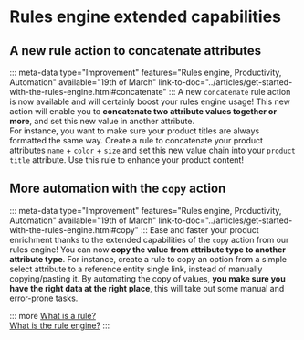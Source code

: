 # Rules engine extended capabilities

## A new rule action to concatenate attributes
::: meta-data type="Improvement" features="Rules engine, Productivity, Automation" available="19th of March" link-to-doc="../articles/get-started-with-the-rules-engine.html#concatenate"
:::
A new `concatenate` rule action is now available and will certainly boost your rules engine usage! This new action will enable you to **concatenate two attribute values together or more**, and set this new value in another attribute.   
For instance, you want to make sure your product titles are always formatted the same way. Create a rule to concatenate your product attributes `name` + `color` + `size` and set this new value chain into your `product title` attribute. Use this rule to enhance your product content!

## More automation with the `copy` action
::: meta-data type="Improvement" features="Rules engine, Productivity, Automation" available="19th of March" link-to-doc="../articles/get-started-with-the-rules-engine.html#copy"
:::
Ease and faster your product enrichment thanks to the extended capabilities of the `copy` action from our rules engine! You can now **copy the value from attribute type to another attribute type**. For instance, create a rule to copy an option from a simple select attribute to a reference entity single link, instead of manually copying/pasting it. By automating the copy of values, **you make sure you have the right data at the right place**, this will take out some manual and error-prone tasks.

::: more
[What is a rule?](../articles/what-is-a-rule.html)  
[What is the rule engine?](../articles/manage-your-rules.html) 
:::
